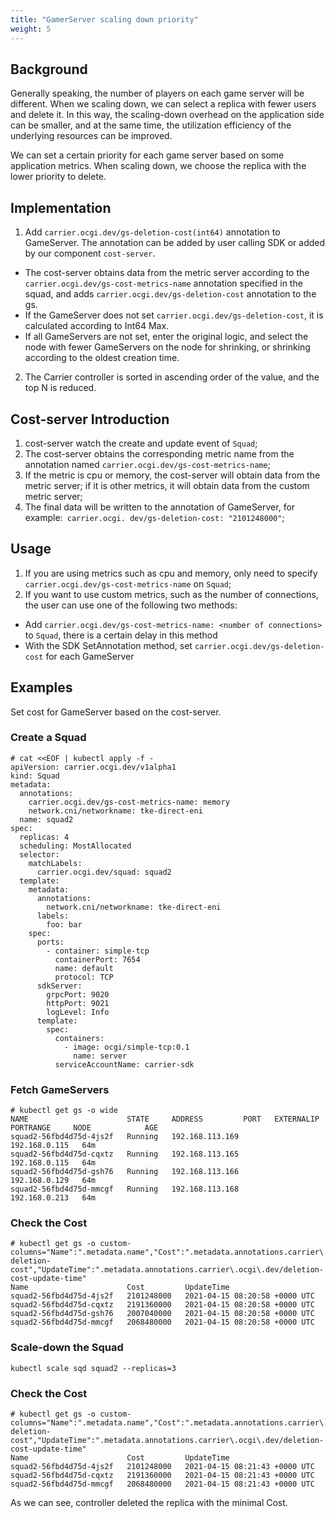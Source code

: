 ```yaml
---
title: "GamerServer scaling down priority"
weight: 5
---
```


## Background

Generally speaking, the number of players on each game server will be different. When we scaling down, we can select a replica with fewer users and delete it. In this way, the scaling-down overhead on the application side can be smaller, and at the same time, the utilization efficiency of the underlying resources can be improved.

We can set a certain priority for each game server based on some application metrics. When scaling down, we choose the replica with the lower priority to delete.

## Implementation

1. Add `carrier.ocgi.dev/gs-deletion-cost(int64)` annotation to GameServer. The annotation can be added by user calling SDK or added by our component `cost-server`.
  - The cost-server obtains data from the metric server according to the `carrier.ocgi.dev/gs-cost-metrics-name` annotation specified in the squad, and adds `carrier.ocgi.dev/gs-deletion-cost` annotation to the gs.
  - If the GameServer does not set `carrier.ocgi.dev/gs-deletion-cost`, it is calculated according to Int64 Max.
  - If all GameServers are not set, enter the original logic, and select the node with fewer GameServers on the node for shrinking, or shrinking according to the oldest creation time.

2. The Carrier controller is sorted in ascending order of the value, and the top N is reduced.

## Cost-server Introduction

1. cost-server watch the create and update event of `Squad`;
2. The cost-server obtains the corresponding metric name from the annotation named `carrier.ocgi.dev/gs-cost-metrics-name`;
3. If the metric is cpu or memory, the cost-server will obtain data from the metric server; if it is other metrics, it will obtain data from the custom metric server;
4. The final data will be written to the annotation of GameServer, for example:` carrier.ocgi. dev/gs-deletion-cost: "2101248000"`;

## Usage

1. If you are using metrics such as cpu and memory, only need to specify `carrier.ocgi.dev/gs-cost-metrics-name` on `Squad`;
2. If you want to use custom metrics, such as the number of connections, the user can use one of the following two methods:
  - Add `carrier.ocgi.dev/gs-cost-metrics-name: <number of connections>` to `Squad`, there is a certain delay in this method
  - With the SDK SetAnnotation method, set `carrier.ocgi.dev/gs-deletion-cost` for each GameServer

## Examples

Set cost for GameServer based on the cost-server.

### Create a Squad

```shell
# cat <<EOF | kubectl apply -f -
apiVersion: carrier.ocgi.dev/v1alpha1
kind: Squad
metadata:
  annotations:
    carrier.ocgi.dev/gs-cost-metrics-name: memory
    network.cni/networkname: tke-direct-eni
  name: squad2
spec:
  replicas: 4
  scheduling: MostAllocated
  selector:
    matchLabels:
      carrier.ocgi.dev/squad: squad2
  template:
    metadata:
      annotations:
        network.cni/networkname: tke-direct-eni
      labels:
        foo: bar
    spec:
      ports:
        - container: simple-tcp
          containerPort: 7654
          name: default
          protocol: TCP
      sdkServer:
        grpcPort: 9020
        httpPort: 9021
        logLevel: Info
      template:
        spec:
          containers:
            - image: ocgi/simple-tcp:0.1
              name: server
          serviceAccountName: carrier-sdk
```

### Fetch GameServers

```shell
# kubectl get gs -o wide
NAME                      STATE     ADDRESS         PORT   EXTERNALIP   PORTRANGE     NODE            AGE
squad2-56fbd4d75d-4js2f   Running   192.168.113.169                                   192.168.0.115   64m
squad2-56fbd4d75d-cqxtz   Running   192.168.113.165                                   192.168.0.115   64m
squad2-56fbd4d75d-gsh76   Running   192.168.113.166                                   192.168.0.129   64m
squad2-56fbd4d75d-mmcgf   Running   192.168.113.168                                   192.168.0.213   64m
```

### Check the Cost

```shell
# kubectl get gs -o custom-columns="Name":".metadata.name","Cost":".metadata.annotations.carrier\.ocgi\.dev/gs-deletion-cost","UpdateTime":".metadata.annotations.carrier\.ocgi\.dev/deletion-cost-update-time"
Name                      Cost         UpdateTime
squad2-56fbd4d75d-4js2f   2101248000   2021-04-15 08:20:58 +0000 UTC
squad2-56fbd4d75d-cqxtz   2191360000   2021-04-15 08:20:58 +0000 UTC
squad2-56fbd4d75d-gsh76   2007040000   2021-04-15 08:20:58 +0000 UTC
squad2-56fbd4d75d-mmcgf   2068480000   2021-04-15 08:20:58 +0000 UTC
```

### Scale-down the Squad

```shell
kubectl scale sqd squad2 --replicas=3
```

### Check the Cost

```shell
# kubectl get gs -o custom-columns="Name":".metadata.name","Cost":".metadata.annotations.carrier\.ocgi\.dev/gs-deletion-cost","UpdateTime":".metadata.annotations.carrier\.ocgi\.dev/deletion-cost-update-time"
Name                      Cost         UpdateTime
squad2-56fbd4d75d-4js2f   2101248000   2021-04-15 08:21:43 +0000 UTC
squad2-56fbd4d75d-cqxtz   2191360000   2021-04-15 08:21:43 +0000 UTC
squad2-56fbd4d75d-mmcgf   2068480000   2021-04-15 08:21:43 +0000 UTC
```

As we can see, controller deleted the replica with the minimal Cost.